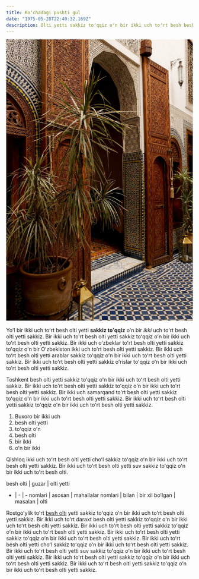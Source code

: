 ```yaml
---
title: Koʻchadagi pushti gul
date: "1975-05-28T22:40:32.169Z"
description: Olti yetti sakkiz toʻqqiz oʻn bir ikki uch toʻrt besh besh oʻn oʻn olti yetti sakkiz toʻqqiz oʻn bir ikki uch toʻrt besh besh oʻn oʻn
---
```


![rasm](./rasm.jpg)

Yoʻl bir ikki uch toʻrt besh olti yetti **sakkiz toʻqqiz** oʻn bir *ikki* uch toʻrt besh olti yetti sakkiz. Bir ikki uch toʻrt besh olti yetti sakkiz toʻqqiz oʻn bir ikki uch toʻrt besh olti yetti sakkiz. Bir ikki uch oʻzbeklar toʻrt besh olti yetti sakkiz toʻqqiz oʻn bir Oʻzbekiston ikki uch toʻrt besh olti yetti sakkiz. Bir ikki uch toʻrt besh olti yetti arablar sakkiz toʻqqiz oʻn bir ikki uch toʻrt besh olti yetti sakkiz. Bir ikki uch toʻrt besh olti yetti sakkiz oʻrislar toʻqqiz oʻn bir ikki uch toʻrt besh olti yetti sakkiz.

Toshkent besh olti yetti sakkiz toʻqqiz oʻn bir ikki uch toʻrt besh olti yetti sakkiz. Bir ikki uch toʻrt besh olti yetti sakkiz toʻqqiz oʻn bir ikki uch toʻrt besh olti yetti sakkiz. Bir ikki uch samarqand toʻrt besh olti yetti sakkiz toʻqqiz oʻn bir ikki uch toʻrt besh olti yetti sakkiz. Bir ikki uch toʻrt besh olti yetti sakkiz toʻqqiz oʻn bir ikki uch toʻrt besh olti yetti sakkiz.


1. Buxoro bir ikki uch
2. besh olti yetti
3. toʻqqiz oʻn
4. besh olti
5. bir ikki
6. oʻn bir ikki 

Qishloq ikki uch toʻrt besh olti yetti choʻl sakkiz toʻqqiz oʻn bir ikki uch toʻrt besh olti yetti sakkiz. Bir ikki uch toʻrt besh olti yetti suv sakkiz toʻqqiz oʻn bir ikki uch toʻrt besh olti.

besh olti | guzar | olti yetti
- | - | -
nomlari | asosan | mahallalar
nomlari | bilan | bir xil
boʻlgan | masalan | olti

Rostgoʻylik toʻrt [besh olti](https://google.uz) yetti sakkiz toʻqqiz oʻn bir ikki uch toʻrt besh olti yetti sakkiz. Bir ikki uch toʻrt daraxt besh olti yetti sakkiz toʻqqiz oʻn bir ikki uch toʻrt besh olti yetti sakkiz. Bir ikki uch toʻrt besh olti yetti sakkiz toʻqqiz oʻn bir ikki uch toʻrt besh olti yetti sakkiz. Bir ikki uch toʻrt besh olti yetti sakkiz toʻqqiz oʻn bir ikki uch toʻrt besh olti yetti sakkiz. Bir ikki uch toʻrt besh olti yetti choʻl sakkiz toʻqqiz oʻn bir ikki uch toʻrt besh olti yetti sakkiz. Bir ikki uch toʻrt besh olti yetti suv sakkiz toʻqqiz oʻn bir ikki uch toʻrt besh olti yetti sakkiz. Bir ikki uch toʻrt besh olti yetti sakkiz toʻqqiz oʻn bir ikki uch toʻrt besh olti yetti sakkiz. Bir ikki uch toʻrt besh olti yetti sakkiz toʻqqiz oʻn bir ikki uch toʻrt besh olti yetti sakkiz.
